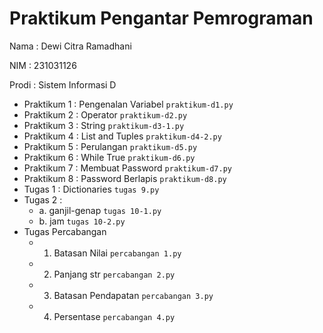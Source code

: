 # Praktikum Pengantar Pemrograman
<p> Nama : Dewi Citra Ramadhani </p>
<p> NIM : 231031126 </p>
<p> Prodi : Sistem Informasi D </p>
  
* Praktikum 1 : Pengenalan Variabel
  `praktikum-d1.py`
* Praktikum 2 : Operator
  `praktikum-d2.py`
* Praktikum 3 : String
  `praktikum-d3-1.py`
* Praktikum 4 : List and Tuples
  `praktikum-d4-2.py`
* Praktikum 5 : Perulangan
  `praktikum-d5.py`
* Praktikum 6 : While True
  `praktikum-d6.py`
* Praktikum 7 : Membuat Password
  `praktikum-d7.py`
* Praktikum 8 : Password Berlapis
  `praktikum-d8.py`
* Tugas 1 : Dictionaries
  `tugas 9.py`
* Tugas 2 :
    * a. ganjil-genap
  `tugas 10-1.py`
    * b. jam
  `tugas 10-2.py`
* Tugas Percabangan
    * 1. Batasan Nilai
  `percabangan 1.py`
    * 2. Panjang str
  `percabangan 2.py`
    * 3. Batasan Pendapatan
  `percabangan 3.py`
    * 4. Persentase
  `percabangan 4.py`
